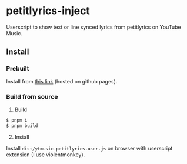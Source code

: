 # petitlyrics-inject

Userscript to show text or line synced lyrics from petitlyrics on YouTube Music.

## Install

### Prebuilt

Install from
[this link](https://ozonezone.github.io/ytmusic-petitlyrics/ytmusic-petitlyrics.user.js)
(hosted on github pages).

### Build from source

1. Build

```bash
$ pnpm i
$ pnpm build
```

2. Install

Install `dist/ytmusic-petitlyrics.user.js` on browser with userscript extension
(I use violentmonkey).
